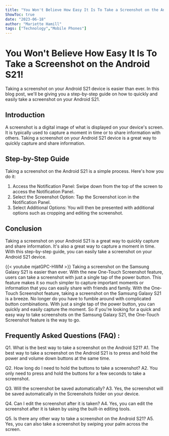 ```yaml
---
title: "You Won't Believe How Easy It Is To Take a Screenshot on the Android S21!"
ShowToc: true 
date: "2023-06-18"
author: "Mariette Hamill" 
tags: ["Technology","Mobile Phones"]
---
```

# You Won't Believe How Easy It Is To Take a Screenshot on the Android S21!

Taking a screenshot on your Android S21 device is easier than ever. In this blog post, we'll be giving you a step-by-step guide on how to quickly and easily take a screenshot on your Android S21.

## Introduction

A screenshot is a digital image of what is displayed on your device's screen. It is typically used to capture a moment in time or to share information with others. Taking a screenshot on your Android S21 device is a great way to quickly capture and share information.

## Step-by-Step Guide

Taking a screenshot on the Android S21 is a simple process. Here's how you do it:

1. Access the Notification Panel: Swipe down from the top of the screen to access the Notification Panel. 
2. Select the Screenshot Option: Tap the Screenshot icon in the Notification Panel. 
3. Select Additional Options: You will then be presented with additional options such as cropping and editing the screenshot. 

## Conclusion

Taking a screenshot on your Android S21 is a great way to quickly capture and share information. It's also a great way to capture a moment in time. With this step-by-step guide, you can easily take a screenshot on your Android S21 device.

{{< youtube mjatGPC-HWM >}} 
Taking a screenshot on the Samsung Galaxy S21 is easier than ever. With the new One-Touch Screenshot feature, users can take a screenshot with just a single tap of the power button. This feature makes it so much simpler to capture important moments or information that you can easily share with friends and family. With the One-Touch Screenshot feature, taking a screenshot on the Samsung Galaxy S21 is a breeze. No longer do you have to fumble around with complicated button combinations. With just a single tap of the power button, you can quickly and easily capture the moment. So if you're looking for a quick and easy way to take screenshots on the Samsung Galaxy S21, the One-Touch Screenshot feature is the way to go.

## Frequently Asked Questions (FAQ) :
Q1. What is the best way to take a screenshot on the Android S21?
A1. The best way to take a screenshot on the Android S21 is to press and hold the power and volume down buttons at the same time.

Q2. How long do I need to hold the buttons to take a screenshot?
A2. You only need to press and hold the buttons for a few seconds to take a screenshot.

Q3. Will the screenshot be saved automatically?
A3. Yes, the screenshot will be saved automatically in the Screenshots folder on your device.

Q4. Can I edit the screenshot after it is taken?
A4. Yes, you can edit the screenshot after it is taken by using the built-in editing tools.

Q5. Is there any other way to take a screenshot on the Android S21?
A5. Yes, you can also take a screenshot by swiping your palm across the screen.


